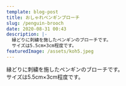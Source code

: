 ```yaml
---
template: blog-post
title: おしゃれペンギンブローチ
slug: /penguin-brooch
date: 2020-08-31 00:43
description: |-
  縁どりに刺繍を施したペンギンのブローチです。
  サイズは5.5cm×3cm程度です。
featuredImage: /assets/koh5.jpeg
---
```

縁どりに刺繍を施したペンギンのブローチです。\
サイズは5.5cm×3cm程度です。